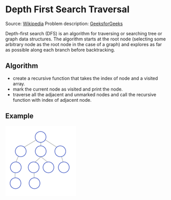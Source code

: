 # Depth First Search Traversal

Source: [Wikipedia](https://en.wikipedia.org/wiki/Breadth-first_search)
Problem description: [GeeksforGeeks](https://www.geeksforgeeks.org/depth-first-search-or-dfs-for-a-graph/)

Depth-first search (DFS) is an algorithm for traversing or searching tree or graph data structures. The algorithm starts at the root node (selecting some arbitrary node as the root node in the case of a graph) and explores as far as possible along each branch before backtracking.

## Algorithm

* create a recursive function that takes the index of node and a visited array.
* mark the current node as visited and print the node.
* traverse all the adjacent and unmarked nodes and call the recursive function with index of adjacent node.

## Example

![depth first search](Depth-First-Search.gif)
